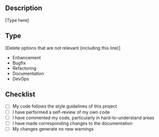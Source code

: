 ## Description

[Type here]

## Type

[Delete options that are not relevant (including this line)]

- Enhancement
- Bugfix
- Refactoring
- Documentation
- DevOps

## Checklist

- [ ] My code follows the style guidelines of this project
- [ ] I have performed a self-review of my own code
- [ ] I have commented my code, particularly in hard-to-understand areas
- [ ] I have made corresponding changes to the documentation
- [ ] My changes generate no new warnings
